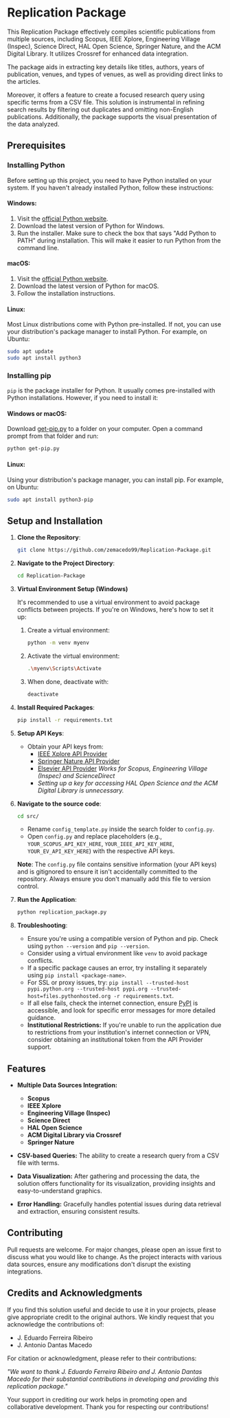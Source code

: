 # Replication Package

This Replication Package effectively compiles scientific publications from multiple sources, including Scopus, IEEE Xplore, Engineering Village (Inspec), Science Direct, HAL Open Science, Springer Nature, and the ACM Digital Library. It utilizes Crossref for enhanced data integration.

The package aids in extracting key details like titles, authors, years of publication, venues, and types of venues, as well as providing direct links to the articles.

Moreover, it offers a feature to create a focused research query using specific terms from a CSV file. This solution is instrumental in refining search results by filtering out duplicates and omitting non-English publications. Additionally, the package supports the visual presentation of the data analyzed.

## Prerequisites

### Installing Python

Before setting up this project, you need to have Python installed on your system. If you haven't already installed Python, follow these instructions:

#### Windows:
1. Visit the [official Python website](https://www.python.org/downloads/windows/).
2. Download the latest version of Python for Windows.
3. Run the installer. Make sure to check the box that says "Add Python to PATH" during installation. This will make it easier to run Python from the command line.

#### macOS:
1. Visit the [official Python website](https://www.python.org/downloads/mac-osx/).
2. Download the latest version of Python for macOS.
3. Follow the installation instructions.

#### Linux:
Most Linux distributions come with Python pre-installed. If not, you can use your distribution's package manager to install Python. For example, on Ubuntu:

```bash
sudo apt update
sudo apt install python3
```

### Installing pip

`pip` is the package installer for Python. It usually comes pre-installed with Python installations. However, if you need to install it:

#### Windows or macOS:

Download [get-pip.py](https://bootstrap.pypa.io/get-pip.py) to a folder on your computer. Open a command prompt from that folder and run:

```bash
python get-pip.py
```

#### Linux:

Using your distribution's package manager, you can install pip. For example, on Ubuntu:

```bash
sudo apt install python3-pip
```

## Setup and Installation

1. **Clone the Repository**:
    ```bash
    git clone https://github.com/zemacedo99/Replication-Package.git
    ```

2. **Navigate to the Project Directory**:
    ```bash
    cd Replication-Package
    ```

3. **Virtual Environment Setup (Windows)**

    It's recommended to use a virtual environment to avoid package conflicts between projects. If you're on Windows, here's how to set it up:

    1. Create a virtual environment: 
        ```bash
        python -m venv myenv
        ```
    2. Activate the virtual environment:
        ```bash
        .\myenv\Scripts\Activate
        ```
    3. When done, deactivate with:
        ```bash
        deactivate
        ```

4. **Install Required Packages**:
    ```bash
    pip install -r requirements.txt
    ```

5. **Setup API Keys**:
    - Obtain your API keys from:
      - [IEEE Xplore API Provider](https://developer.ieee.org/member/register)
      - [Springer Nature API Provider](https://dev.springernature.com/)
      - [Elsevier API Provider](https://dev.elsevier.com/apikey/manage) *Works for Scopus, Engineering Village (Inspec) and ScienceDirect*
      - *Setting up a key for accessing HAL Open Science and the ACM Digital Library is unnecessary.*

6. **Navigate to the source code**:
    ```bash
    cd src/
    ```
    - Rename `config_template.py` inside the search folder to `config.py`.
    - Open `config.py` and replace placeholders (e.g., `YOUR_SCOPUS_API_KEY_HERE`, `YOUR_IEEE_API_KEY_HERE`, `YOUR_EV_API_KEY_HERE`) with the respective API keys.
   
   **Note**: The `config.py` file contains sensitive information (your API keys) and is gitignored to ensure it isn't accidentally committed to the repository. Always ensure you don't manually add this file to version control.

7. **Run the Application**:
    ```bash
    python replication_package.py
    ```
8. **Troubleshooting**:
    - Ensure you're using a compatible version of Python and pip. Check using `python --version` and `pip --version`.
    - Consider using a virtual environment like `venv` to avoid package conflicts.
    - If a specific package causes an error, try installing it separately using `pip install <package-name>`.
    - For SSL or proxy issues, try: `pip install --trusted-host pypi.python.org --trusted-host pypi.org --trusted-host=files.pythonhosted.org -r requirements.txt`.
    - If all else fails, check the internet connection, ensure [PyPI](https://pypi.org/) is accessible, and look for specific error messages for more detailed guidance.
    - **Institutional Restrictions:** If you're unable to run the application due to restrictions from your institution's internet connection or VPN, consider obtaining an institutional token from the API Provider support.
    
## Features

- **Multiple Data Sources Integration:** 
    - **Scopus** 
    - **IEEE Xplore** 
    - **Engineering Village (Inspec)** 
    - **Science Direct** 
    - **HAL Open Science** 
    - **ACM Digital Library via Crossref**
    - **Springer Nature** 

- **CSV-based Queries:** The ability to create a research query from a CSV file with terms.

- **Data Visualization:** After gathering and processing the data, the solution offers functionality for its visualization, providing insights and easy-to-understand graphics.

- **Error Handling:** Gracefully handles potential issues during data retrieval and extraction, ensuring consistent results.

## Contributing

Pull requests are welcome. For major changes, please open an issue first to discuss what you would like to change. As the project interacts with various data sources, ensure any modifications don't disrupt the existing integrations.

## Credits and Acknowledgments

If you find this solution useful and decide to use it in your projects, please give appropriate credit to the original authors. We kindly request that you acknowledge the contributions of:

- J. Eduardo Ferreira Ribeiro
- J. Antonio Dantas Macedo

For citation or acknowledgment, please refer to their contributions:

*"We want to thank J. Eduardo Ferreira Ribeiro and J. Antonio Dantas Macedo for their substantial contributions in developing and providing this replication package."*

Your support in crediting our work helps in promoting open and collaborative development. Thank you for respecting our contributions!



